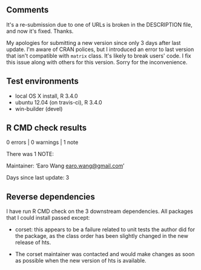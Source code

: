 ## Comments

It's a re-submission due to one of URLs is broken in the DESCRIPTION file, and now it's fixed. Thanks.

My apologies for submitting a new version since only 3 days after last update. I'm aware of CRAN polices, but I introduced an error to last version that isn't compatible with `matrix` class. It's likely to break users' code. I fix this issue along with others for this version. Sorry for the inconvenience.

## Test environments
* local OS X install, R 3.4.0
* ubuntu 12.04 (on travis-ci), R 3.4.0
* win-builder (devel)

## R CMD check results

0 errors | 0 warnings | 1 note

There was 1 NOTE:

Maintainer: ‘Earo Wang <earo.wang@gmail.com>’

Days since last update: 3

## Reverse dependencies

I have run R CMD check on the 3 downstream dependencies. All packages that I could install passed except:

* corset: this appears to be a failure related to unit tests the author did for the package, as the class order has been slightly changed in the new release of hts.

* The corset maintainer was contacted and would make changes as soon as possible when the new version of hts is available.
